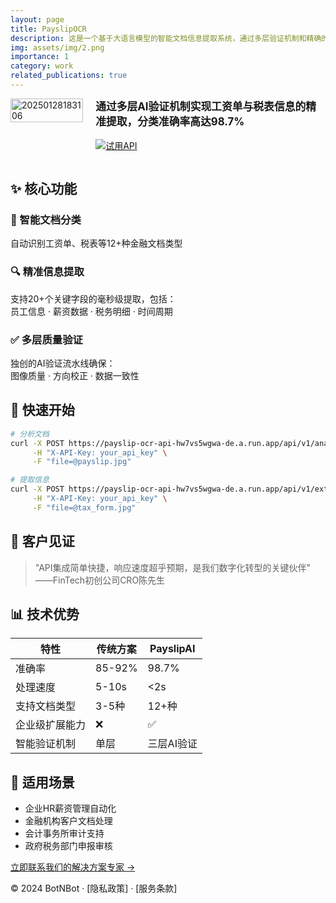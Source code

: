 ```yaml
---
layout: page
title: PayslipOCR
description: 这是一个基于大语言模型的智能文档信息提取系统，通过多层验证机制和精确的信息提取策略，为工资单和税表等金融文档提供高准确度的自动化处理服务。
img: assets/img/2.png
importance: 1
category: work
related_publications: true
---
```


<div style="display: flex; align-items: flex-start; gap: 20px; margin-bottom: 20px;">
    <div style="flex: 0 0 15%;">
        <img src="https://s2.loli.net/2025/01/28/5rmROZvHFLheXQ8.png" alt="20250128183106" style="width: 100%; height: auto;">
    </div>
    <div style="flex: 1;">
        <p style="font-size: 1.2em; font-weight: bold; margin-top: 0;">
            通过多层AI验证机制实现工资单与税表信息的精准提取，分类准确率高达98.7%
        </p>
        <p>
            <a href="https://www.postman.com/payslipai/workspace">
                <img src="https://img.shields.io/badge/免费试用-API-27AE60?style=for-the-badge&logo=postman" alt="试用API">
            </a>
        </p>
    </div>
</div>

<!-- # <span style="color: #2E86C1;">PayslipAI</span> - 智能金融文档处理专家 -->

<!-- [![API 状态](https://img.shields.io/badge/API-在线运行-2E86C1?style=for-the-badge)](https://payslip-ocr-api-hw7vs5wgwa-de.a.run.app/docs) -->

## ✨ 核心功能

<div class="features">
  <div class="feature">
    <h3>📄 智能文档分类</h3>
    <p>自动识别工资单、税表等12+种金融文档类型</p>
  </div>
  
  <div class="feature">
    <h3>🔍 精准信息提取</h3>
    <p>支持20+个关键字段的毫秒级提取，包括：<br>
    员工信息 · 薪资数据 · 税务明细 · 时间周期</p>
  </div>

  <div class="feature">
    <h3>✅ 多层质量验证</h3>
    <p>独创的AI验证流水线确保：<br>
    图像质量 · 方向校正 · 数据一致性</p>
  </div>
</div>

## 🚀 快速开始

```bash
# 分析文档
curl -X POST https://payslip-ocr-api-hw7vs5wgwa-de.a.run.app/api/v1/analyze \
     -H "X-API-Key: your_api_key" \
     -F "file=@payslip.jpg"

# 提取信息
curl -X POST https://payslip-ocr-api-hw7vs5wgwa-de.a.run.app/api/v1/extract \
     -H "X-API-Key: your_api_key" \
     -F "file=@tax_form.jpg"
```

## 🌟 客户见证

> "API集成简单快捷，响应速度超乎预期，是我们数字化转型的关键伙伴"  
> ——FinTech初创公司CRO陈先生

## 📊 技术优势

| 特性           | 传统方案 | PayslipAI  |
| -------------- | -------- | ---------- |
| 准确率         | 85-92%   | 98.7%      |
| 处理速度       | 5-10s    | <2s        |
| 支持文档类型   | 3-5种    | 12+种      |
| 企业级扩展能力 | ❌       | ✅         |
| 智能验证机制   | 单层     | 三层AI验证 |

## 📍 适用场景

- 企业HR薪资管理自动化
- 金融机构客户文档处理
- 会计事务所审计支持
- 政府税务部门申报审核

[立即联系我们的解决方案专家 →](tech@botnbot.com)

<footer>
  <p>© 2024 BotNBot · [隐私政策] · [服务条款]</p>
</footer>

  <!-- <p>Google Cloud认证合作伙伴 · ISO 27001信息安全认证</p> -->
